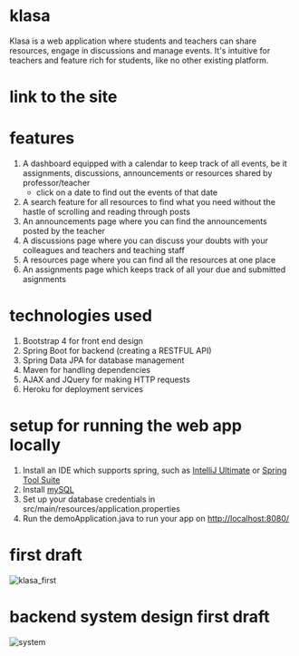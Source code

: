 # klasa
Klasa is a web application where students and teachers can share resources, engage in discussions and manage events.
It's intuitive for teachers and feature rich for students, like no other existing platform.

# link to the site

# features
1. A dashboard equipped with a calendar to keep track of all events, be it assignments, discussions, announcements or resources shared by professor/teacher
    * click on a date to find out the events of that date
2. A search feature for all resources to find what you need without the hastle of scrolling and reading through posts
2. An announcements page where you can find the announcements posted by the teacher
3. A discussions page where you can discuss your doubts with your colleagues and teachers and teaching staff
4. A resources page where you can find all the resources at one place
5. An assignments page which keeps track of all your due and submitted asignments

# technologies used
1. Bootstrap 4 for front end design
2. Spring Boot for backend (creating a RESTFUL API)
3. Spring Data JPA for database management
4. Maven for handling dependencies
5. AJAX and JQuery for making HTTP requests
6. Heroku for deployment services

# setup for running the web app locally
1. Install an IDE which supports spring, such as [IntelliJ Ultimate](https://www.jetbrains.com/idea/download/#section=linux) or [Spring Tool Suite](https://spring.io/tools)
2. Install [mySQL](https://www.mysql.com/downloads/)
3. Set up your database credentials in src/main/resources/application.properties
4. Run the demoApplication.java to run your app on [http://localhost:8080/](http://localhost:8080/)

# first draft
![klasa_first](https://user-images.githubusercontent.com/61309393/123523179-ae954000-d6df-11eb-8aef-6bb86cbf1542.png)

# backend system design first draft
![system](https://user-images.githubusercontent.com/61309393/123523250-1e0b2f80-d6e0-11eb-9396-fbc5fd0ed03c.png)
